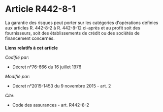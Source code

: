 # Article R442-8-1

La garantie des risques peut porter sur les catégories d'opérations définies aux articles R. 442-8-2 à R. 442-8-12 ci-après
et au profit soit des fournisseurs, soit des établissements de crédit ou des sociétés de financement concernés.

**Liens relatifs à cet article**

_Codifié par_:

  - Décret n°76-666 du 16 juillet 1976

_Modifié par_:

  - Décret n°2015-1453 du 9 novembre 2015 - art. 2

_Cite_:

  - Code des assurances - art. R442-8-2
